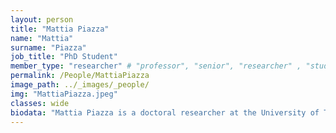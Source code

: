 ```yaml
---
layout: person
title: "Mattia Piazza"
name: "Mattia"
surname: "Piazza"
job_title: "PhD Student"
member_type: "researcher" # "professor", "senior", "researcher" , "student", "ex"
permalink: /People/MattiaPiazza
image_path: ../_images/_people/
img: "MattiaPiazza.jpeg"
classes: wide
biodata: "Mattia Piazza is a doctoral researcher at the University of Trento (Italy), where he received his master’s degree in Mechatronics Engineering and a research fellowship grant to work on minimum-time optimal control problems for racing vehicles. He is currently working on autonomous driving and optimization for racing and urban scenarios."
---
```


<!-- ##  My research interests -->
